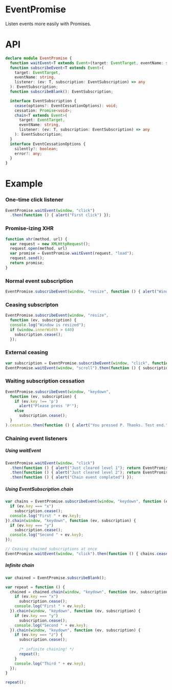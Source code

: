 EventPromise
============

Listen events more easily with Promises.

# API

```typescript
declare module EventPromise {
  function waitEvent<T extends Event>(target: EventTarget, eventName: string): Promise<T>;
  function subscribeEvent<T extends Event>(
    target: EventTarget,
    eventName: string,
    listener: (ev: T, subscription: EventSubscription) => any
  ): EventSubscription;
  function subscribeBlank(): EventSubscription;

  interface EventSubscription {
    cease(options?: EventCessationOptions): void;
    cessation: Promise<void>;
    chain<T extends Event>(
      target: EventTarget,
      eventName: string,
      listener: (ev: T, subscription: EventSubscription) => any
    ): EventSubscription;
  }
  interface EventCessationOptions {
    silently?: boolean;
    error?: any;
  }
}


```

# Example

### One-time click listener

```javascript
EventPromise.waitEvent(window, "click")
  .then(function () { alert("First click") });
```

### Promise-izing XHR

```javascript
function xhr(method, url) {
  var request = new XMLHttpRequest();
  request.open(method, url)
  var promise = EventPromise.waitEvent(request, "load");
  request.send();
  return promise;
}
```

### Normal event subscription

```javascript
EventPromise.subscribeEvent(window, "resize", function () { alert("Window is resized") });
```

### Ceasing subscripton

```javascript
EventPromise.subscribeEvent(window, "resize",
  function (ev, subscription) {
  console.log("Window is resized");
  if (window.innerWidth > 640)
    subscription.cease();
  });
```

### External ceasing

```javascript
var subscription = EventPromise.subscribeEvent(window, "click", function () { alert("Clicked") });
EventPromise.waitEvent(window, "scroll").then(function () { subscription.cease() });
```

### Waiting subscription cessation

```javascript
EventPromise.subscribeEvent(window, "keydown",
  function (ev, subscription) {
    if (ev.key !== 'p')
      alert("Please press 'P'");
    else
      subscription.cease();
  }
).cessation.then(function () { alert("You pressed P. Thanks. Test end.") });
```

### Chaining event listeners

##### Using waitEvent

```javascript
EventPromise.waitEvent(window, "click")
  .then(function () { alert("Just cleared level 1"); return EventPromise.waitEvent(window, "keydown") })
  .then(function () { alert("Just cleared level 2"); return EventPromise.waitEvent(window, "scroll") })
  .then(function () { alert("Chain event completed") });
```

##### Using EventSubscription.chain

```javascript
var chains = EventPromise.subscribeEvent(window, "keydown", function (ev, subscription) {
  if (ev.key === "x")
    subscription.cease();
  console.log("First " + ev.key);
}).chain(window, "keydown", function (ev, subscription) {
  if (ev.key === "y")
    subscription.cease();
  console.log("Second " + ev.key);
});

// Ceasing chained subscriptions at once
EventPromise.waitEvent(window, "click").then(function () { chains.cease() });
```

##### Infinite chain

```javascript
var chained = EventPromise.subscribeBlank();

var repeat = function () {
  chained = chained.chain(window, "keydown", function (ev, subscription) {
    if (ev.key === "x")
      subscription.cease();
    console.log("First " + ev.key);
  }).chain(window, "keydown", function (ev, subscription) {
    if (ev.key === "y")
      subscription.cease();
    console.log("Second " + ev.key);
  }).chain(window, "keydown", function (ev, subscription) {
    if (ev.key === "z") {
      subscription.cease();
      
      /* infinite chaining! */
      repeat();
    }
    console.log("Third " + ev.key);
  });
}

repeat();
```

